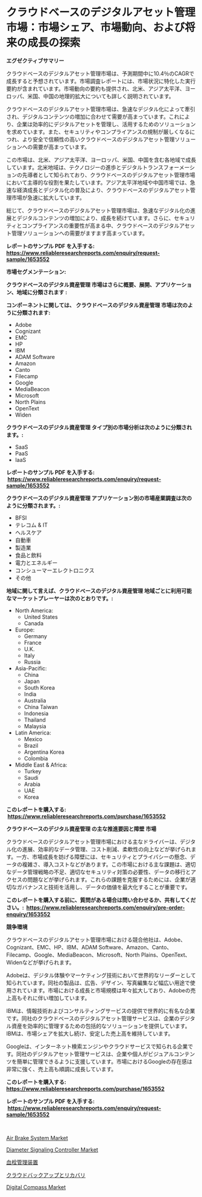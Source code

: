 <p><h1>クラウドベースのデジタルアセット管理市場：市場シェア、市場動向、および将来の成長の探索</h1></p><p><strong>エグゼクティブサマリー</strong></p>
<p><p>クラウドベースのデジタルアセット管理市場は、予測期間中に10.4％のCAGRで成長すると予想されています。市場調査レポートには、市場状況に特化した実行要約が含まれています。市場動向の要約も提供され、北米、アジア太平洋、ヨーロッパ、米国、中国の地理的拡大についても詳しく説明されています。</p><p>クラウドベースのデジタルアセット管理市場は、急速なデジタル化によって牽引され、デジタルコンテンツの増加に合わせて需要が高まっています。これにより、企業は効率的にデジタルアセットを管理し、活用するためのソリューションを求めています。また、セキュリティやコンプライアンスの規制が厳しくなるにつれ、より安全で信頼性の高いクラウドベースのデジタルアセット管理ソリューションへの需要が高まっています。</p><p>この市場は、北米、アジア太平洋、ヨーロッパ、米国、中国を含む各地域で成長しています。北米地域は、テクノロジーの進歩とデジタルトランスフォーメーションの先導者として知られており、クラウドベースのデジタルアセット管理市場において主導的な役割を果たしています。アジア太平洋地域や中国市場では、急速な経済成長とデジタル化の普及により、クラウドベースのデジタルアセット管理市場が急速に拡大しています。</p><p>総じて、クラウドベースのデジタルアセット管理市場は、急速なデジタル化の進展とデジタルコンテンツの増加により、成長を続けています。さらに、セキュリティとコンプライアンスの重要性が高まる中、クラウドベースのデジタルアセット管理ソリューションへの需要がますます高まっています。</p></p>
<p><strong>レポートのサンプル PDF を入手する: <a href="https://www.reliableresearchreports.com/enquiry/request-sample/1653552">https://www.reliableresearchreports.com/enquiry/request-sample/1653552</a></strong></p>
<p><strong>市場セグメンテーション:</strong></p>
<p><strong> クラウドベースのデジタル資産管理 市場はさらに概要、展開、アプリケーション、地域に分類されます :</strong></p>
<p><strong>コンポーネントに関しては、 クラウドベースのデジタル資産管理 市場は次のように分類されます: &nbsp;</strong></p>
<p><ul><li>Adobe</li><li>Cognizant</li><li>EMC</li><li>HP</li><li>IBM</li><li>ADAM Software</li><li>Amazon</li><li>Canto</li><li>Filecamp</li><li>Google</li><li>MediaBeacon</li><li>Microsoft</li><li>North Plains</li><li>OpenText</li><li>Widen</li></ul></p>
<p><strong> クラウドベースのデジタル資産管理 タイプ別の市場分析は次のように分類されます。:</strong></p>
<p><ul><li>SaaS</li><li>PaaS</li><li>IaaS</li></ul></p>
<p><strong>レポートのサンプル PDF を入手する: &nbsp;<a href="https://www.reliableresearchreports.com/enquiry/request-sample/1653552">https://www.reliableresearchreports.com/enquiry/request-sample/1653552</a></strong></p>
<p><strong> クラウドベースのデジタル資産管理 アプリケーション別の市場産業調査は次のように分類されます。:</strong></p>
<p><ul><li>BFSI</li><li>テレコム & IT</li><li>ヘルスケア</li><li>自動車</li><li>製造業</li><li>食品と飲料</li><li>電力とエネルギー</li><li>コンシューマーエレクトロニクス</li><li>その他</li></ul></p>
<p><strong>地域に関して言えば、クラウドベースのデジタル資産管理 地域ごとに利用可能なマーケットプレーヤーは次のとおりです。:</strong></p>
<p><ul>
    <li>
        North America:
        <ul>
            <li>United States</li>
            <li>Canada</li>
        </ul>
    </li>
    <li>
        Europe:
        <ul>
            <li>Germany</li>
            <li>France</li>
            <li>U.K.</li>
            <li>Italy</li>
            <li>Russia</li>
        </ul>
    </li>
    <li>
        Asia-Pacific:
        <ul>
            <li>China</li>
            <li>Japan</li>
            <li>South Korea</li>
            <li>India</li>
            <li>Australia</li>
            <li>China Taiwan</li>
            <li>Indonesia</li>
            <li>Thailand</li>
            <li>Malaysia</li>
        </ul>
    </li>
    <li>
        Latin America:
        <ul>
            <li>Mexico</li>
            <li>Brazil</li>
            <li>Argentina Korea</li>
            <li>Colombia</li>
        </ul>
    </li>
    <li>
        Middle East & Africa:
        <ul>
            <li>Turkey</li>
            <li>Saudi</li>
            <li>Arabia</li>
            <li>UAE</li>
            <li>Korea</li>
        </ul>
    </li>
    </ul></p>
<p><strong>このレポートを購入する: &nbsp;<a href="https://www.reliableresearchreports.com/purchase/1653552">https://www.reliableresearchreports.com/purchase/1653552</a></strong></p>
<p><strong>クラウドベースのデジタル資産管理 の主な推進要因と障壁 市場</strong></p>
<p><p>クラウドベースのデジタルアセット管理市場における主なドライバーは、デジタル化の進展、効率的なデータ管理、コスト削減、柔軟性の向上などが挙げられます。一方、市場成長を妨げる障壁には、セキュリティとプライバシーの懸念、データの複雑さ、導入コストなどがあります。この市場における主な課題は、適切なデータ管理戦略の不足、適切なセキュリティ対策の必要性、データの移行とアクセスの問題などが挙げられます。これらの課題を克服するためには、企業が適切なガバナンスと技術を活用し、データの価値を最大化することが重要です。</p></p>
<p><strong>このレポートを購入する前に、質問がある場合は問い合わせるか、共有してください。:&nbsp; <a href="https://www.reliableresearchreports.com/enquiry/pre-order-enquiry/1653552">https://www.reliableresearchreports.com/enquiry/pre-order-enquiry/1653552</a></strong></p>
<p><strong>競争環境</strong></p>
<p><p>クラウドベースのデジタルアセット管理市場における競合他社は、Adobe、Cognizant、EMC、HP、IBM、ADAM Software、Amazon、Canto、Filecamp、Google、MediaBeacon、Microsoft、North Plains、OpenText、Widenなどが挙げられます。</p><p>Adobeは、デジタル体験やマーケティング技術において世界的なリーダーとして知られています。同社の製品は、広告、デザイン、写真編集など幅広い用途で使用されています。市場における成長と市場規模は年々拡大しており、Adobeの売上高もそれに伴い増加しています。</p><p>IBMは、情報技術およびコンサルティングサービスの提供で世界的に有名な企業です。同社のクラウドベースのデジタルアセット管理サービスは、企業のデジタル資産を効率的に管理するための包括的なソリューションを提供しています。IBMは、市場シェアを拡大し続け、安定した売上高を維持しています。</p><p>Googleは、インターネット検索エンジンやクラウドサービスで知られる企業です。同社のデジタルアセット管理サービスは、企業や個人がビジュアルコンテンツを簡単に管理できるように支援しています。市場におけるGoogleの存在感は非常に強く、売上高も順調に成長しています。</p></p>
<p><strong>このレポートを購入する: &nbsp; <a href="https://www.reliableresearchreports.com/purchase/1653552">https://www.reliableresearchreports.com/purchase/1653552</a></strong></p>
<p><strong>レポートのサンプル PDF を入手する: &nbsp;<a href="https://www.reliableresearchreports.com/enquiry/request-sample/1653552">https://www.reliableresearchreports.com/enquiry/request-sample/1653552</a></strong><strong></strong></p>
<p>&nbsp;</p>
<p><p><a href="https://issuu.com/reportprime-2/docs/air-brake-system-market-size-2030.pptx">Air Brake System Market</a></p><p><a href="https://github.com/dringals/Market-Research-Report-List-3/blob/main/diameter-signaling-controller-market.md">Diameter Signaling Controller Market</a></p><p><a href="https://github.com/sghwr779811674/Market-Research-Report-List-1/blob/main/548571710913.md">血栓管理装置</a></p><p><a href="https://github.com/dandier2003/Market-Research-Report-List-1/blob/main/113600110914.md">クラウドバックアップとリカバリ</a></p><p><a href="https://github.com/mharielmesa/Market-Research-Report-List-2/blob/main/digital-compass-market.md">Digital Compass Market</a></p></p>